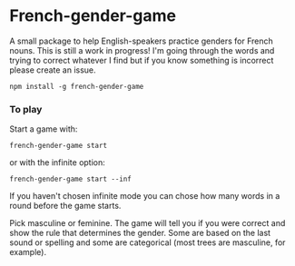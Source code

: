# French-gender-game

A small package to help English-speakers practice genders for French nouns.
This is still a work in progress! I'm going through the words and trying to correct whatever I find
but if you know something is incorrect please create an issue.

```node
npm install -g french-gender-game
```

### To play

Start a game with:

```node
french-gender-game start
```

or with the infinite option:

```node
french-gender-game start --inf
```

If you haven't chosen infinite mode you can chose how many words in a round before the game starts.

Pick masculine or feminine. The game will tell you if you were correct and show the rule that determines the gender. Some are based on the last sound or spelling and some are categorical (most trees are masculine, for example).
